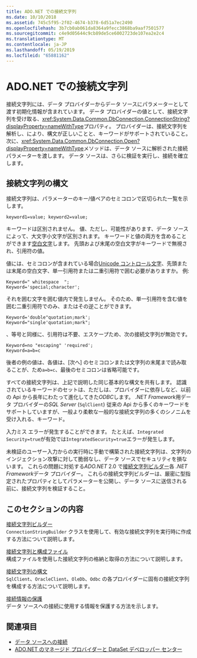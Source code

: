 ```yaml
---
title: ADO.NET での接続文字列
ms.date: 10/10/2018
ms.assetid: 745c5f95-2f02-4674-b378-6d51a7ec2490
ms.openlocfilehash: 3b7cb0ab061da8364a9fecc3868ba9aaf7501577
ms.sourcegitcommit: c4e9d05644c9cb89de5ce6002723de107ea2e2c4
ms.translationtype: MT
ms.contentlocale: ja-JP
ms.lasthandoff: 05/19/2019
ms.locfileid: "65881162"
---
```

# <a name="connection-strings-in-adonet"></a>ADO.NET での接続文字列

接続文字列には、データ プロバイダーからデータ ソースにパラメーターとして渡す初期化情報が含まれています。 データ プロバイダーの値として、接続文字列を受け取る、<xref:System.Data.Common.DbConnection.ConnectionString?displayProperty=nameWithType>プロパティ。 プロバイダーは、接続文字列を解析し、により、構文が正しいことと、キーワードがサポートされていること。 次に、<xref:System.Data.Common.DbConnection.Open?displayProperty=nameWithType>メソッドは、データ ソースに解析された接続パラメーターを渡します。 データ ソースは、さらに検証を実行し、接続を確立します。

## <a name="connection-string-syntax"></a>接続文字列の構文

接続文字列は、パラメーターのキー/値ペアのセミコロンで区切られた一覧を示します。

```
keyword1=value; keyword2=value;
```

キーワードは区別されません。 値、ただし、可能性があります、データ ソースによって、大文字小文字が区別されます。 キーワードと値の両方を含めることができます[空白文字](https://en.wikipedia.org/wiki/Whitespace_character#Unicode)します。 先頭および末尾の空白文字がキーワードで無視され、引用符の値。

値には、セミコロンが含まれている場合[Unicode コントロール文字](https://en.wikipedia.org/wiki/Unicode_control_characters)、先頭または末尾の空白文字、単一引用符または二重引用符で囲む必要がありますか。 例:

```
Keyword=" whitespace  ";
Keyword='special;character';
```

それを囲む文字を囲む値内で発生しません。 そのため、単一引用符を含む値を囲む二重引用符でのみ、またはその逆ことができます。

```
Keyword='double"quotation;mark';
Keyword="single'quotation;mark";
```

、等号と同様に、引用符は不要、エスケープため、次の接続文字列が無効です。

```
Keyword=no "escaping" 'required';
Keyword=a=b=c
```

後者の例の値は、各値は、[次へ] のセミコロンまたは文字列の末尾まで読み取ることが、ため`a=b=c`、最後のセミコロンは省略可能です。

すべての接続文字列は、上記で説明した同じ基本的な構文を共有します。 認識されているキーワードのセットは、ただしは、プロバイダーに依存しなど、以前の Api から長年にわたって進化してきた*ODBC*します。 *.NET Framework*用データ プロバイダーの*SQL Server* (`SqlClient`) 従来の Api から多くのキーワードをサポートしていますが、一般より柔軟な一般的な接続文字列の多くのシノニムを受け入れる、キーワード。

入力ミス エラーが発生することができます。 たとえば、`Integrated Security=true`が有効では`IntegratedSecurity=true`エラーが発生します。

未検証のユーザー入力からの実行時に手動で構築された接続文字列は、文字列のインジェクション攻撃に対して脆弱なし、データ ソースでセキュリティを損ないます。 これらの問題に対処する*ADO.NET* 2.0 で[接続文字列ビルダー](../../../../docs/framework/data/adonet/connection-string-builders.md)各 *.NET Framework*データ プロバイダー。 これらの接続文字列ビルダーは、厳密に型指定されたプロパティとしてパラメーターを公開し、データ ソースに送信される前に、接続文字列を検証すること。

## <a name="in-this-section"></a>このセクションの内容

[接続文字列ビルダー](../../../../docs/framework/data/adonet/connection-string-builders.md)\
`ConnectionStringBuilder` クラスを使用して、有効な接続文字列を実行時に作成する方法について説明します。

[接続文字列と構成ファイル](../../../../docs/framework/data/adonet/connection-strings-and-configuration-files.md)\
構成ファイルを使用した接続文字列の格納と取得の方法について説明します。

[接続文字列の構文](../../../../docs/framework/data/adonet/connection-string-syntax.md)\
`SqlClient`、`OracleClient`、`OleDb`、`Odbc` の各プロバイダーに固有の接続文字列を構成する方法について説明します。

[接続情報の保護](../../../../docs/framework/data/adonet/protecting-connection-information.md)\
データ ソースへの接続に使用する情報を保護する方法を示します。

## <a name="see-also"></a>関連項目

- [データ ソースへの接続](/cpp/data/odbc/connecting-to-a-data-source)
- [ADO.NET のマネージド プロバイダーと DataSet デベロッパー センター](https://go.microsoft.com/fwlink/?LinkId=217917)
